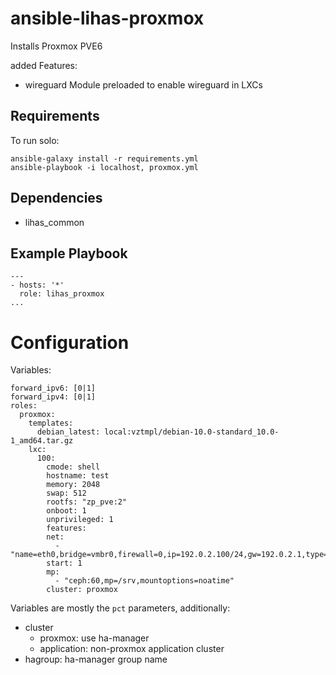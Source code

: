 # ansible-lihas-proxmox
Installs Proxmox PVE6

added Features:

* wireguard Module preloaded to enable wireguard in LXCs

## Requirements

To run solo:
```
ansible-galaxy install -r requirements.yml
ansible-playbook -i localhost, proxmox.yml
```

## Dependencies

* lihas_common

## Example Playbook

```
---
- hosts: '*'
  role: lihas_proxmox
...
```

# Configuration
Variables:
```
forward_ipv6: [0|1]
forward_ipv4: [0|1]
roles:
  proxmox:
    templates:
      debian_latest: local:vztmpl/debian-10.0-standard_10.0-1_amd64.tar.gz
    lxc:
      100:
        cmode: shell
        hostname: test
        memory: 2048
        swap: 512
        rootfs: "zp_pve:2"
        onboot: 1
        unprivileged: 1
        features:
        net:
          - "name=eth0,bridge=vmbr0,firewall=0,ip=192.0.2.100/24,gw=192.0.2.1,type=veth"
        start: 1
        mp:
          - "ceph:60,mp=/srv,mountoptions=noatime"
        cluster: proxmox
```
Variables are mostly the `pct` parameters, additionally:

* cluster
  * proxmox: use ha-manager
  * application: non-proxmox application cluster
* hagroup: ha-manager group name
